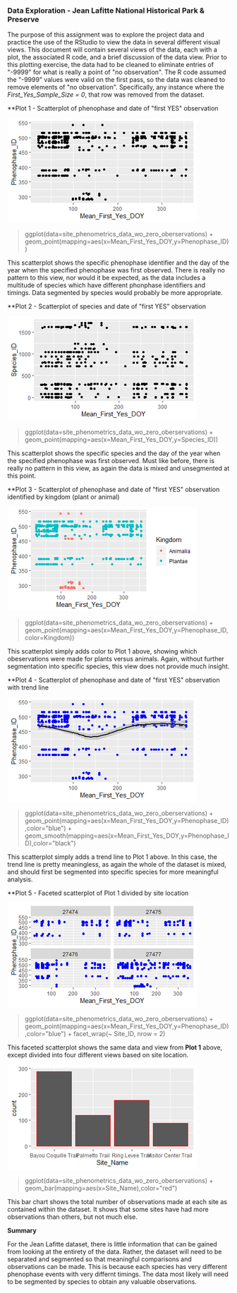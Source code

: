 ### Data Exploration - Jean Lafitte National Historical Park & Preserve

The purpose of this assignment was to explore the project data and practice the use of the RStudio to view the data in several different visual views.  This document will contain several views of the data, each with a plot, the associated R code, and a brief discussion of the data view.  Prior to this plotting exercise, the data had to be cleaned to eliminate entries of "-9999" for what is really a point of "no observation".  The R code assumed the "-9999" values were valid on the first pass, so the data was cleaned to remove elements of "no observation".  Specifically, any instance where the _First_Yes_Sample_Size = 0_, that row was removed from the dataset.

**Plot 1 - Scatterplot of phenophase and date of "first YES" observation

![Plot1](https://github.com/mikerouw/MikeRouwRepo/blob/master/ISQA8086_Assignment_Oct10/Rplot_Phenophase_FirstYES.png)

> ggplot(data=site_phenometrics_data_wo_zero_oberservations) +
geom_point(mapping=aes(x=Mean_First_Yes_DOY,y=Phenophase_ID))

This scatterplot shows the specific phenophase identifier and the day of the year when the specified phenophase was first observed.  There is really no pattern to this view, nor would it be expected, as the data includes a multitude of species which have different phonphase identifiers and timings.  Data segmented by species would probably be more appropriate.

**Plot 2 - Scatterplot of species and date of "first YES" observation

![Plot2](https://github.com/mikerouw/MikeRouwRepo/blob/master/ISQA8086_Assignment_Oct10/Rplot_Species_FirstYES.png)

> ggplot(data=site_phenometrics_data_wo_zero_oberservations) +
geom_point(mapping=aes(x=Mean_First_Yes_DOY,y=Species_ID))

This scatterplot shows the specific species and the day of the year when the specified phenophase was first observed.  Must like before, there is really no pattern in this view, as again the data is mixed and unsegmented at this point.

**Plot 3 - Scatterplot of phenophase and date of "first YES" observation identified by kingdom (plant or animal)

![Plot3](https://github.com/mikerouw/MikeRouwRepo/blob/master/ISQA8086_Assignment_Oct10/Rplot_Phenopase_FirstYES_Kingdom.png)

> ggplot(data=site_phenometrics_data_wo_zero_oberservations) +
geom_point(mapping=aes(x=Mean_First_Yes_DOY,y=Phenophase_ID,color=Kingdom))

This scatterplot simply adds color to Plot 1 above, showing which obeservations were made for plants versus animals.  Again, without further segmentation into specific species, this view does not provide much insight.

**Plot 4 - Scatterplot of phenophase and date of "first YES" observation with trend line

![Plot4](https://github.com/mikerouw/MikeRouwRepo/blob/master/ISQA8086_Assignment_Oct10/Rplot_ScatterPlot_wTrend.png)

> ggplot(data=site_phenometrics_data_wo_zero_oberservations) +
geom_point(mapping=aes(x=Mean_First_Yes_DOY,y=Phenophase_ID),color="blue") +
geom_smooth(mapping=aes(x=Mean_First_Yes_DOY,y=Phenophase_ID),color="black")

This scatterplot simply adds a trend line to Plot 1 above.  In this case, the trend line is pretty meaningless, as again the whole of the dataset is mixed, and should first be segmented into specific species for more meaningful analysis.

**Plot 5 - Faceted scatterplot of Plot 1 divided by site location

![Plot5](https://github.com/mikerouw/MikeRouwRepo/blob/master/ISQA8086_Assignment_Oct10/Rplot_Faceted_ScatterPlot.png)

> ggplot(data=site_phenometrics_data_wo_zero_oberservations) +
geom_point(mapping=aes(x=Mean_First_Yes_DOY,y=Phenophase_ID),color="blue") +
facet_wrap(~ Site_ID, nrow = 2)

This faceted scatterplot shows the same data and view from **Plot 1** above, except divided into four different views based on site location.

![Plot6](https://github.com/mikerouw/MikeRouwRepo/blob/master/ISQA8086_Assignment_Oct10/Rplot_BarChart.png)

> ggplot(data=site_phenometrics_data_wo_zero_oberservations) +
geom_bar(mapping=aes(x=Site_Name),color="red")

This bar chart shows the total number of observations made at each site as contained within the dataset.  It shows that some sites have had more observations than others, but not much else.

**Summary**

For the Jean Lafitte dataset, there is little information that can be gained from looking at the entirety of the data.  Rather, the dataset will need to be separated and segmented so that meaningful comparisons and observations can be made.  This is because each species has very different phenophase events with very differnt timings.  The data most likely will need to be segmented by species to obtain any valuable observations.
